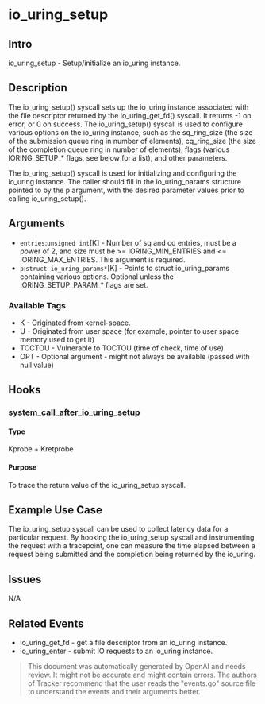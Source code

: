
# io_uring_setup

## Intro
io_uring_setup - Setup/initialize an io_uring instance.

## Description
The io_uring_setup() syscall sets up the io_uring instance associated with the file descriptor returned by the io_uring_get_fd() syscall. It returns -1 on error, or 0 on success. The io_uring_setup() syscall is used to configure various options on the io_uring instance, such as the sq_ring_size (the size of the submission queue ring in number of elements), cq_ring_size (the size of the completion queue ring in number of elements), flags (various IORING_SETUP_* flags, see below for a list), and other parameters.

The io_uring_setup() syscall is used for initializing and configuring the io_uring instance. The caller should fill in the io_uring_params structure pointed to by the p argument, with the desired parameter values prior to calling io_uring_setup().

## Arguments
* `entries`:`unsigned int`[K] - Number of sq and cq entries, must be a power of 2, and size must be >= IORING_MIN_ENTRIES and <= IORING_MAX_ENTRIES.
This argument is required.
* `p`:`struct io_uring_params*`[K] - Points to struct io_uring_params containing various options. Optional unless the IORING_SETUP_PARAM_* flags are set.

### Available Tags
* K - Originated from kernel-space.
* U - Originated from user space (for example, pointer to user space memory used to get it)
* TOCTOU - Vulnerable to TOCTOU (time of check, time of use)
* OPT - Optional argument - might not always be available (passed with null value)

## Hooks
### system_call_after_io_uring_setup
#### Type
Kprobe + Kretprobe
#### Purpose
To trace the return value of the io_uring_setup syscall.

## Example Use Case
The io_uring_setup syscall can be used to collect latency data for a particular request. By hooking the io_uring_setup syscall and instrumenting the request with a tracepoint, one can measure the time elapsed between a request being submitted and the completion being returned by the io_uring.

## Issues
N/A

## Related Events
* io_uring_get_fd - get a file descriptor from an io_uring instance.
* io_uring_enter - submit IO requests to an io_uring instance.

> This document was automatically generated by OpenAI and needs review. It might
> not be accurate and might contain errors. The authors of Tracker recommend that
> the user reads the "events.go" source file to understand the events and their
> arguments better.

